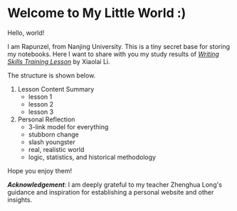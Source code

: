 # Welcome to My Little World :)

Hello, world!

I am Rapunzel, from Nanjing University. This is a tiny secret base for storing my notebooks. Here I want to share with you my study results of  *[Writing Skills Training Lesson](https://box.nju.edu.cn/d/846382eb067c49f294c0/)* by Xiaolai Li.  

The structure is shown below.

1.  Lesson Content Summary 
    * lesson 1
    * lesson 2
    * lesson 3
2.  Personal Reflection 
    * 3-link model for everything
    * stubborn change
    * slash youngster
    * real, realistic world
    * logic, statistics, and historical methodology

Hope you enjoy them! 



***Acknowledgement***: I am deeply grateful to my teacher Zhenghua Long's guidance and inspiration for establishing a personal website and other insights.
